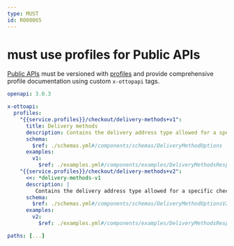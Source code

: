 ```yaml
---
type: MUST
id: R000065
---
```


# must use profiles for Public APIs

[Public APIs](./guidelines/010_core-principles/0030_api-scope.md) must be versioned with [profiles](./guidelines/020_guidelines/040_hypermedia/4000_profiles.md) and provide comprehensive profile documentation using custom `x-ottopapi` tags.

```yml
openapi: 3.0.3

x-ottoapi:
  profiles:
    "{{service.profiles}}/checkout/delivery-methods+v1":
      title: Delivery methods
      description: Contains the delivery address type allowed for a specific checkout.
      schema:
        $ref: ./schemas.yml#/components/schemas/DeliveryMethodOptions
      examples:
        v1:
          $ref: ./examples.yml#/components/examples/DeliveryMethodsResponseV1
    "{{service.profiles}}/checkout/delivery-methods+v2":
      <<: *delivery-methods-v1
      description: |
         Contains the delivery address type allowed for a specific checkout. Includes express delivery options.
      schema:
        $ref: ./schemas.yml#/components/schemas/DeliveryMethodOptionsV2
      examples:
        v2:
          $ref: ./examples.yml#/components/examples/DeliveryMethodsResponseV2

paths: [...]
```
